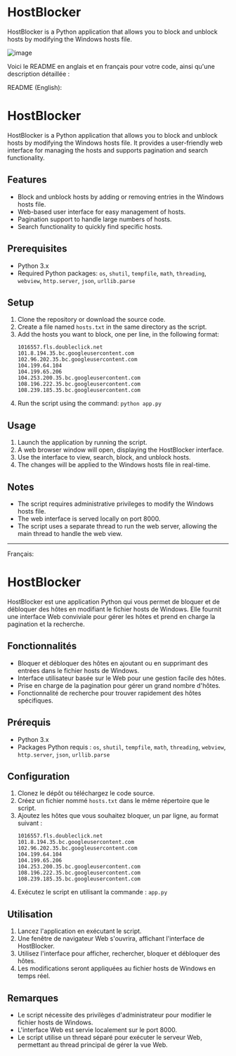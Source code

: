 
# HostBlocker
HostBlocker is a Python application that allows you to block and unblock hosts by modifying the Windows hosts file.

![image](https://github.com/th3k3y/HostBlocker/assets/49789253/4c682283-85cf-4779-ab2b-6bedd59fff08)


Voici le README en anglais et en français pour votre code, ainsi qu'une description détaillée :

README (English):

# HostBlocker

HostBlocker is a Python application that allows you to block and unblock hosts by modifying the Windows hosts file. It provides a user-friendly web interface for managing the hosts and supports pagination and search functionality.

## Features

- Block and unblock hosts by adding or removing entries in the Windows hosts file.
- Web-based user interface for easy management of hosts.
- Pagination support to handle large numbers of hosts.
- Search functionality to quickly find specific hosts.

## Prerequisites

- Python 3.x
- Required Python packages: `os`, `shutil`, `tempfile`, `math`, `threading`, `webview`, `http.server`, `json`, `urllib.parse`

## Setup

1. Clone the repository or download the source code.
2. Create a file named `hosts.txt` in the same directory as the script.
3. Add the hosts you want to block, one per line, in the following format:
   ```
   1016557.fls.doubleclick.net
   101.8.194.35.bc.googleusercontent.com
   102.96.202.35.bc.googleusercontent.com
   104.199.64.104
   104.199.65.206
   104.253.200.35.bc.googleusercontent.com
   108.196.222.35.bc.googleusercontent.com
   108.239.185.35.bc.googleusercontent.com
   ```
4. Run the script using the command: `python app.py`

## Usage

1. Launch the application by running the script.
2. A web browser window will open, displaying the HostBlocker interface.
3. Use the interface to view, search, block, and unblock hosts.
4. The changes will be applied to the Windows hosts file in real-time.

## Notes

- The script requires administrative privileges to modify the Windows hosts file.
- The web interface is served locally on port 8000.
- The script uses a separate thread to run the web server, allowing the main thread to handle the web view.

---

Français:

# HostBlocker

HostBlocker est une application Python qui vous permet de bloquer et de débloquer des hôtes en modifiant le fichier hosts de Windows. Elle fournit une interface Web conviviale pour gérer les hôtes et prend en charge la pagination et la recherche.

## Fonctionnalités

- Bloquer et débloquer des hôtes en ajoutant ou en supprimant des entrées dans le fichier hosts de Windows.
- Interface utilisateur basée sur le Web pour une gestion facile des hôtes.
- Prise en charge de la pagination pour gérer un grand nombre d'hôtes.
- Fonctionnalité de recherche pour trouver rapidement des hôtes spécifiques.

## Prérequis

- Python 3.x
- Packages Python requis : `os`, `shutil`, `tempfile`, `math`, `threading`, `webview`, `http.server`, `json`, `urllib.parse`

## Configuration

1. Clonez le dépôt ou téléchargez le code source.
2. Créez un fichier nommé `hosts.txt` dans le même répertoire que le script.
3. Ajoutez les hôtes que vous souhaitez bloquer, un par ligne, au format suivant :
   ```
   1016557.fls.doubleclick.net
   101.8.194.35.bc.googleusercontent.com
   102.96.202.35.bc.googleusercontent.com
   104.199.64.104
   104.199.65.206
   104.253.200.35.bc.googleusercontent.com
   108.196.222.35.bc.googleusercontent.com
   108.239.185.35.bc.googleusercontent.com
   ```
4. Exécutez le script en utilisant la commande : `app.py`

## Utilisation

1. Lancez l'application en exécutant le script.
2. Une fenêtre de navigateur Web s'ouvrira, affichant l'interface de HostBlocker.
3. Utilisez l'interface pour afficher, rechercher, bloquer et débloquer des hôtes.
4. Les modifications seront appliquées au fichier hosts de Windows en temps réel.

## Remarques

- Le script nécessite des privilèges d'administrateur pour modifier le fichier hosts de Windows.
- L'interface Web est servie localement sur le port 8000.
- Le script utilise un thread séparé pour exécuter le serveur Web, permettant au thread principal de gérer la vue Web.
